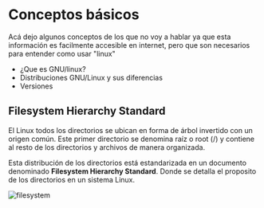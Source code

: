 # Conceptos básicos

Acá dejo algunos conceptos de los que no voy a hablar ya que esta información es facilmente accesible en internet, pero que son necesarios para entender como usar "linux"

- ¿Que es GNU/linux?
- Distribuciones GNU/Linux y sus diferencias
- Versiones 

## Filesystem Hierarchy Standard

El Linux todos los directorios se ubican en forma de árbol invertido con un origen común. Este primer directorio se denomina raíz o root (/) y contiene al resto de los directorios y archivos de manera organizada. 

Esta distribución de los directorios está estandarizada en un documento denominado **Filesystem Hierarchy Standard**. Donde se detalla el proposito de los directorios en un sistema Linux.

![filesystem](https://thesagediary.files.wordpress.com/2018/09/linuxfile.png)
